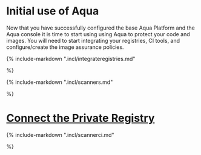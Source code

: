 # Initial use of Aqua

Now that you have successfully configured the base Aqua Platform and the Aqua console it is time to start using using Aqua to protect your code and images. You will need to start integrating your registries, CI tools, and configure/create the image assurance policies.  

<!-- Integrate Registries--->

{%
   include-markdown ".incl/integrateregistries.md"

%}

<!-- Deploy Scanners--->

{%
   include-markdown ".incl/scanners.md"

%}

# [Connect the Private Registry](../shiftleft/registrysetup.md) 

<!--Configure CI for scanners--->

{%
   include-markdown ".incl/scannerci.md"

%}